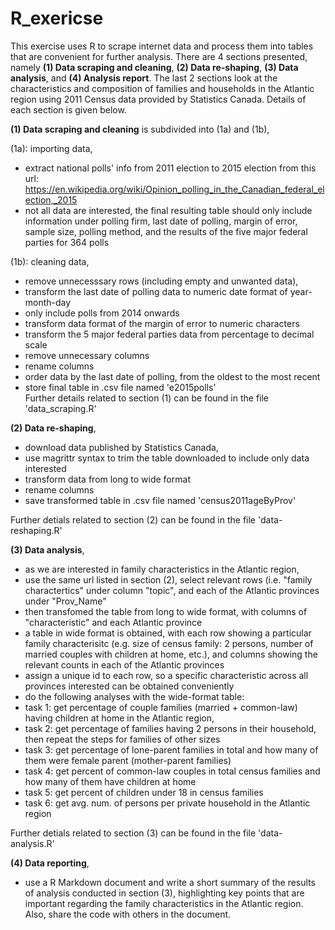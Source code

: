 # R_exericse
This exercise uses R to scrape internet data and process them into tables that are convenient for further analysis. There are 4 sections presented, namely **(1) Data scraping and cleaning**, **(2) Data re-shaping**, **(3) Data analysis**, and **(4) Analysis report**. The last 2 sections look at the characteristics and composition of families and households in the Atlantic region using 2011 Census data provided by Statistics Canada. Details of each section is given below.

**(1) Data scraping and cleaning** is subdivided into (1a) and (1b),<br />

(1a): importing data,  <br />
- extract national polls' info from 2011 election to 2015 election from this url: https://en.wikipedia.org/wiki/Opinion_polling_in_the_Canadian_federal_election,_2015
- not all data are interested, the final resulting table should only include information under polling firm, last date of polling, margin of error, sample size, polling method, and the results of the five major federal parties for 364 polls <br />

(1b): cleaning data,  <br />
- remove unnecesssary rows (including empty and unwanted data),
- transform the last date of polling data to numeric date format of year-month-day
- only include polls from 2014 onwards
- transform data format of the margin of error to numeric characters
- transform the 5 major federal parties data from percentage to decimal scale
- remove unnecessary columns
- rename columns 
- order data by the last date of polling, from the oldest to the most recent
- store final table in .csv file named 'e2015polls'  <br />
Further details related to section (1) can be found in the file 'data_scraping.R'  <br/>

**(2) Data re-shaping**, <br/>
- download data published by Statistics Canada, 
- use magrittr syntax to trim the table downloaded to include only data interested
- transform data from long to wide format
- rename columns 
- save transformed table in .csv file named 'census2011ageByProv'<br/>

Further detials related to section (2) can be found in the file 'data-reshaping.R'<br/>

**(3) Data analysis**,<br/>
- as we are interested in family characteristics in the Atlantic region, 
- use the same url listed in section (2), select relevant rows (i.e. "family charactertics" under column "topic", and each of the Atlantic provinces under "Prov_Name"
- then transfomed the table from long to wide format, with columns of "characteristic" and each Atlantic province
- a table in wide format is obtained, with each row showing a particular family characterisitc (e.g. size of census family: 2 persons, number of married couples with children at home, etc.), and columns showing the relevant counts in each of the Atlantic provinces
- assign a unique id to each row, so a specific characteristic across all provinces interested can be obtained conveniently
- do the following analyses with the wide-format table: 
- task 1: get percentage of couple families (married + common-law) having children at home in the Atlantic region,
- task 2: get percentage of families having 2 persons in their household, then repeat the steps for families of other sizes
- task 3: get percentage of lone-parent families in total and how many of them were female parent (mother-parent families)
- task 4: get percent of common-law couples in total census families and how many of them have children at home
- task 5: get percent of children under 18 in census families
- task 6: get avg. num. of persons per private household in the Atlantic region<br/>

Further detials related to section (3) can be found in the file 'data-analysis.R'<br/>

**(4) Data reporting**,<br/>
- use a R Markdown document and write a short summary of the results of analysis conducted in section (3), highlighting key points that are important regarding the family characteristics in the Atlantic region. Also, share the code with others in the document.


